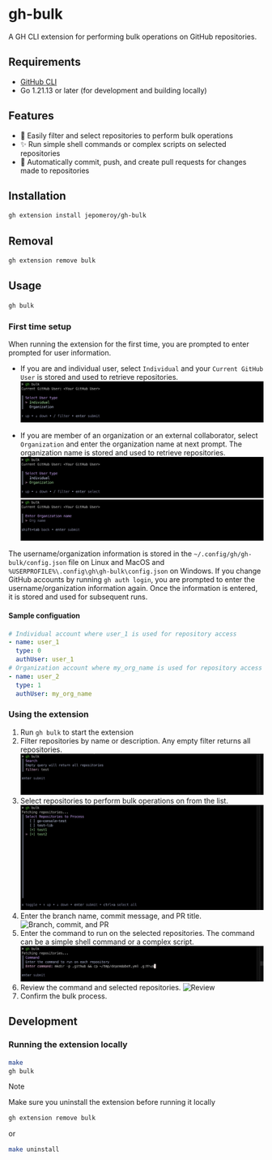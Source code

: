 # gh-bulk

A GH CLI extension for performing bulk operations on GitHub repositories.

## Requirements

- [GitHub CLI](https://cli.github.com/)
- Go 1.21.13 or later (for development and building locally)

## Features

- :clap: Easily filter and select repositories to perform bulk operations
- :sparkles: Run simple shell commands or complex scripts on selected repositories
- :rocket: Automatically commit, push, and create pull requests for changes made to repositories

## Installation

```sh
gh extension install jepomeroy/gh-bulk
```

## Removal

```sh
gh extension remove bulk
```

## Usage

```sh
gh bulk
```

### First time setup

When running the extension for the first time, you are prompted to enter prompted for user information.

- If you are and individual user, select `Individual` and your `Current GitHub User` is stored and used to retrieve repositories.
  ![Individual setup](./images/individual.png)

- If you are member of an organization or an external collaborator, select `Organization` and enter the organization name at next prompt. The organization name is stored and used to retrieve repositories.
  ![Organization setup](./images/organization.png)
  ![Organization name](./images/org-name.png)

The username/organization information is stored in the `~/.config/gh/gh-bulk/config.json` file on Linux and MacOS and `%USERPROFILE%\.config\gh\gh-bulk\config.json` on Windows. If you change GitHub accounts by running `gh auth login`, you are prompted to enter the username/organization information again. Once the information is entered, it is stored and used for subsequent runs.

#### Sample configuation

```yaml
# Individual account where user_1 is used for repository access
- name: user_1
  type: 0
  authUser: user_1
# Organization account where my_org_name is used for repository access
- name: user_2
  type: 1
  authUser: my_org_name
```

### Using the extension

1. Run `gh bulk` to start the extension
2. Filter repositories by name or description. Any empty filter returns all repositories.
   ![Filter repositories](./images/repo-filter.png)
3. Select repositories to perform bulk operations on from the list.
   ![Select repositories](./images/select-repos.png)
4. Enter the branch name, commit message, and PR title.
   ![Branch, commit, and PR](./pr-info.png)
5. Enter the command to run on the selected repositories. The command can be a simple shell command or a complex script.
   ![Command](./images/command.png)
6. Review the command and selected repositories.
   ![Review](./images/review.png)
7. Confirm the bulk process.

## Development

### Running the extension locally

```sh
make
gh bulk
```

> [!NOTE]
> Make sure you uninstall the extension before running it locally

```sh
gh extension remove bulk
```

or

```sh
make uninstall
```
